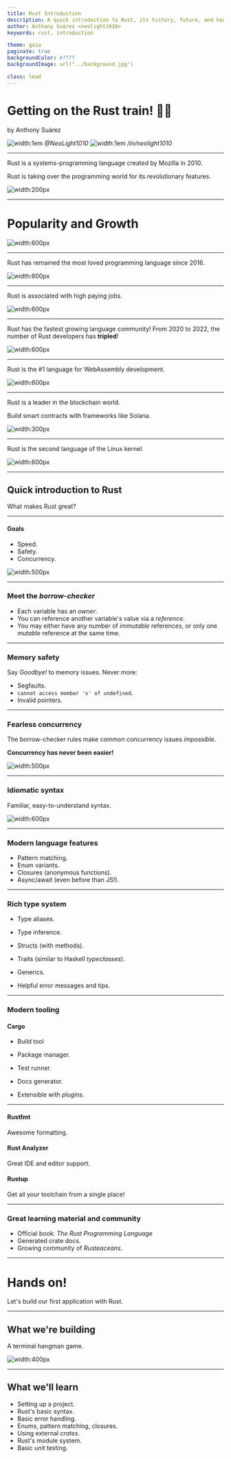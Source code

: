 ```yaml
---
title: Rust Introduction
description: A quick introduction to Rust, its history, future, and how to get started.
author: Anthony Suárez <neolight1010>
keywords: rust, introduction

theme: gaia
paginate: true
backgroundColor: #ffff
backgroundImage: url("../background.jpg")

class: lead
---
```


<!--
Description

Rust is one of the highest trending technologies in modern software development due to its amazing features that solves one of software's most common and old issues: memory management.. In this talk, the basics of Rust and its environment are covered, so you can start writing safe, reliable software right away!

About the speaker

Anthony Suárez is a passionate self-taught backend developer and open-source advocate. Works mainly with technologies like Python, Typescript and AWS. In his free time, he likes learning new skills like C, Rust, Haskell, and others.
-->

# Getting on the Rust train! 🦀🚂

by Anthony Suárez


![width:1em](https://cdn-icons-png.flaticon.com/512/25/25231.png) *@NeoLight1010*
![width:1em](https://cdn-icons-png.flaticon.com/512/174/174857.png) */in/neolight1010*

---

<!-- backgroundImage: url("../background-normal.jpg") -->

Rust is a systems-programming language created by Mozilla in 2010.

Rust is taking over the programming world for its revolutionary features.

![width:200px](https://rustacean.net/assets/cuddlyferris.png)

---

# Popularity and Growth

![width:600px](https://cdna.artstation.com/p/assets/images/images/010/103/780/large/eoin-o-broin-03.jpg?1522607778)

---

Rust has remained the most loved programming language since 2016.

![width:600px](https://rustacean.net/more-crabby-things/ferris-love.jpg)

<!--_footer: StackOverflow Survey 2016, 2017, 2018, 2019, 2020, 2021, 2022 -->

---

Rust is associated with high paying jobs.

![width:600px](https://i.imgur.com/Npho9BV.png)

<!-- Rust jobs usually have high-paying salaries averaging at around $77,530 
per year, according to the 2021 StackOverflow Survey.-->

<!-- _footer: StackOverflow Surveys -->

---

Rust has the fastest growing language community! From 2020 to 2022, the
number of Rust developers has **tripled**!

![width:600px](https://blog.knoldus.com/wp-content/uploads/2020/09/Rust-1024x381-1.jpg)

<!-- Rust is mostly popular in AR/VR and IoT. Now bigger than Ruby. -->
<!-- Rust's community had nearly 2.2M developers at the time of the survey. -->

<!-- _footer: State of the Developer Nation 2022 -->

---

Rust is the #1 language for WebAssembly development. 

![width:600px](https://www.rust-lang.org/static/images/wasm-ferris.png)

<!-- Most WASM developers either use Rust, or they want to use it. -->

<!--_footer: State of WASM 2021: https://blog.scottlogic.com/2021/06/21/state-of-wasm.html -->

---

Rust is a leader in the blockchain world.

Build smart contracts with frameworks like Solana.

![width:300px](https://s2.coinmarketcap.com/static/img/coins/200x200/5426.png)

---

Rust is the second language of the Linux kernel.


![width:600px](https://www.muylinux.com/wp-content/uploads/2021/03/RustLinux-1024x576.png)

<!--
Rust interfaces and utils (replacing GNU utils) might me merged for v5.20.
Possibly 2023.
-->

<!-- _footer: https://www.phoronix.com/scan.php?page=news_item&px=Rust-For-Linux-5.20-Possible -->

---

## Quick introduction to Rust

What makes Rust great?

<!-- What makes Rust so attractive? -->

---

#### Goals

- Speed.
- Safety.
- Concurrency.

![width:500px](https://free4kwallpapers.com/uploads/originals/2020/04/27/fast-car-wallpaper.jpg)

<!--
    - Compiled language.
    - No garbage collection.

-->

<!--
     - No `null`s.
     - No dangling pointers.
     - No *unsafe*.
-->

<!--
    - No race conditions.
    - No deadlocks.
    - *Fearless concurrency*.
-->

---

### Meet the *borrow-checker*

- Each variable has an *owner*.
- You can reference another variable's value via a *reference*.
- You may either have any number of *immutable* references, or only one
  *mutable* reference at the same time.

---

### Memory safety 

Say *Goodbye!* to memory issues. Never more:

- Segfaults.
- `cannot access member 'x' of undefined`.
- Invalid pointers.

---

### Fearless concurrency

The borrow-checker rules make common concurrency issues *impossible*.

**Concurrency has never been easier!**

![width:500px](https://media.istockphoto.com/illustrations/facing-the-giant-spider-robot-illustration-id1036972108?k=20&m=1036972108&s=612x612&w=0&h=TyH-jiqqjrE_oT_YxIru0J1ZEAt9TSXWLKhXMmNwKdQ=)

---

### Idiomatic syntax

Familiar, easy-to-understand syntax.

![width:600px](../hello_world.png)

---

### Modern language features

- Pattern matching.
- Enum variants.
- Closures (anonymous functions).
- Async/await (even before than JS!).

---

### Rich type system

- Type aliases.
- Type inference.
- Structs (with methods).
- Traits (similar to Haskell *typeclasses*).
- Generics.

- Helpful error messages and tips.

---

### Modern tooling

#### Cargo

- Build tool
- Package manager.
- Test runner.
- Docs generator.

- Extensible with *plugins*.

---

#### Rustfmt

Awesome formatting.

#### Rust Analyzer

Great IDE and editor support.

#### Rustup

Get all your toolchain from a single place!

---

### Great learning material and community

- Official book: *The Rust Programming Language*
- Generated crate docs.
- Growing community of *Rusteaceans*.

---

# Hands on!

Let's build our first application with Rust.

---

## What we're building

A terminal hangman game.

![width:400px](https://media.istockphoto.com/illustrations/simple-illustration-of-hangman-game-illustration-id1196954772?k=20&m=1196954772&s=612x612&w=0&h=nzsr9bCwxp9xW3dp-nBJeXE7TVGqnWtdJpbaXvEyl3E=)

---

## What we'll learn

- Setting up a project.
- Rust's basic syntax.
- Basic error handling.
- Enums, pattern matching, closures.
- Using external *crates*.
- Rust's module system.
- Basic unit testing.

